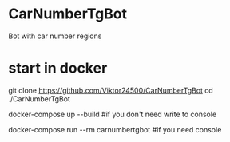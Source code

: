# CarNumberTgBot
Bot with car number regions

# start in docker
git clone https://github.com/Viktor24500/CarNumberTgBot
cd ./CarNumberTgBot

docker-compose up --build #if you don't need write to console

docker-compose run --rm carnumbertgbot #if you need console
